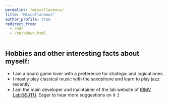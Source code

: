 ```yaml
---
permalink: /miscellaneous/
title: "Miscellaneous"
author_profile: true
redirect_from: 
  - /md/
  - /markdown.html
---
```


## Hobbies and other interesting facts about myself:
* I am a board game lover with a preference for strategic and logical ones.
* I mostly play classical music with the saxophone and learn to play jazz recently.
* I am the main developer and maintainer of the lab website of [IRMV Lab@SJTU](http://irmv.sjtu.edu.cn/). Eager to hear more suggestions on it :)
                                                                                                  